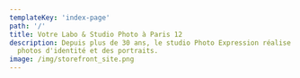 ```yaml
---
templateKey: 'index-page'
path: '/'
title: Votre Labo & Studio Photo à Paris 12
description: Depuis plus de 30 ans, le studio Photo Expression réalise des
  photos d'identité et des portraits. 
image: /img/storefront_site.png
---
```

